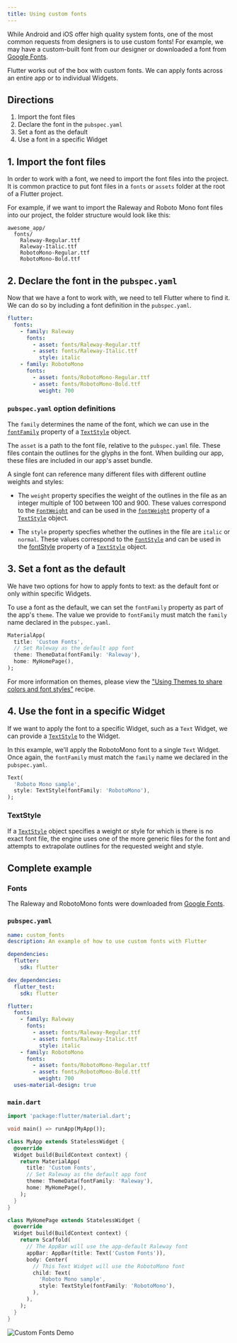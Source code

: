 ```yaml
---
title: Using custom fonts
---
```


While Android and iOS offer high quality system fonts, one of the most common
requests from designers is to use custom fonts! For example, we may have a
custom-built font from our designer or downloaded a font from
[Google Fonts](https://fonts.google.com/).

Flutter works out of the box with custom fonts. We can apply fonts across an
entire app or to individual Widgets.

## Directions

  1. Import the font files
  2. Declare the font in the `pubspec.yaml`
  3. Set a font as the default
  4. Use a font in a specific Widget

## 1. Import the font files

In order to work with a font, we need to import the font files into the project.
It is common practice to put font files in a `fonts` or `assets` folder at the
root of a Flutter project.

For example, if we want to import the Raleway and Roboto Mono font files into
our project, the folder structure would look like this:

```
awesome_app/
  fonts/
    Raleway-Regular.ttf
    Raleway-Italic.ttf
    RobotoMono-Regular.ttf
    RobotoMono-Bold.ttf
```

## 2. Declare the font in the `pubspec.yaml`

Now that we have a font to work with, we need to tell Flutter where to find it.
We can do so by including a font definition in the `pubspec.yaml`.

```yaml
flutter:
  fonts:
    - family: Raleway
      fonts:
        - asset: fonts/Raleway-Regular.ttf
        - asset: fonts/Raleway-Italic.ttf
          style: italic
    - family: RobotoMono
      fonts:
        - asset: fonts/RobotoMono-Regular.ttf
        - asset: fonts/RobotoMono-Bold.ttf
          weight: 700
```

### `pubspec.yaml` option definitions

The `family` determines the name of the font, which we can use in the
[`fontFamily`](https://docs.flutter.io/flutter/painting/TextStyle/fontFamily.html)
property of a [`TextStyle`](https://docs.flutter.io/flutter/painting/TextStyle-class.html)
object.

The `asset` is a path to the font file, relative to the `pubspec.yaml` file.
These files contain the outlines for the glyphs in the font. When building our
app, these files are included in our app's asset bundle.

A single font can reference many different files with different outline weights
and styles:

  * The `weight` property specifies the weight of the outlines in the file as an
    integer multiple of 100 between 100 and 900. These values correspond to the
    [`FontWeight`](https://docs.flutter.io/flutter/dart-ui/FontWeight-class.html)
    and can be used in the [`fontWeight`](https://docs.flutter.io/flutter/painting/TextStyle/fontWeight.html)
    property of a [`TextStyle`](https://docs.flutter.io/flutter/painting/TextStyle-class.html)
    object.

  * The `style` property specfies whether the outlines in the file are
    `italic` or `normal`. These values correspond to the
    [`FontStyle`](https://docs.flutter.io/flutter/dart-ui/FontStyle-class.html)
    and can be used in the [fontStyle](https://docs.flutter.io/flutter/painting/TextStyle/fontStyle.html)
    property of a [`TextStyle`](https://docs.flutter.io/flutter/painting/TextStyle-class.html)
    object.

## 3. Set a font as the default

We have two options for how to apply fonts to text: as the default font or only
within specific Widgets.

To use a font as the default, we can set the `fontFamily` property as part of
the app's `theme`. The value we provide to `fontFamily` must match the `family`
name declared in the `pubspec.yaml`.

<!-- skip -->
```dart
MaterialApp(
  title: 'Custom Fonts',
  // Set Raleway as the default app font
  theme: ThemeData(fontFamily: 'Raleway'),
  home: MyHomePage(),
);
```

For more information on themes, please view the ["Using Themes to share colors
and font styles"](/docs/cookbook/design/themes/) recipe.

## 4. Use the font in a specific Widget

If we want to apply the font to a specific Widget, such as a `Text` Widget,
we can provide a [`TextStyle`](https://docs.flutter.io/flutter/painting/TextStyle-class.html)
to the Widget.

In this example, we'll apply the RobotoMono font to a single `Text` Widget. Once
again, the `fontFamily` must match the `family` name we declared in the
`pubspec.yaml`.

<!-- skip -->
```dart
Text(
  'Roboto Mono sample',
  style: TextStyle(fontFamily: 'RobotoMono'),
);
```

### TextStyle

If a [`TextStyle`](https://docs.flutter.io/flutter/painting/TextStyle-class.html)
object specifies a weight or style for which is there is no exact font file, the
engine uses one of the more generic files for the font and attempts to
extrapolate outlines for the requested weight and style.

## Complete example

### Fonts

The Raleway and RobotoMono fonts were downloaded from [Google Fonts](https://fonts.google.com/).

### `pubspec.yaml`

```yaml
name: custom_fonts
description: An example of how to use custom fonts with Flutter

dependencies:
  flutter:
    sdk: flutter

dev_dependencies:
  flutter_test:
    sdk: flutter

flutter:
  fonts:
    - family: Raleway
      fonts:
        - asset: fonts/Raleway-Regular.ttf
        - asset: fonts/Raleway-Italic.ttf
          style: italic
    - family: RobotoMono
      fonts:
        - asset: fonts/RobotoMono-Regular.ttf
        - asset: fonts/RobotoMono-Bold.ttf
          weight: 700
  uses-material-design: true
```

### `main.dart`

```dart
import 'package:flutter/material.dart';

void main() => runApp(MyApp());

class MyApp extends StatelessWidget {
  @override
  Widget build(BuildContext context) {
    return MaterialApp(
      title: 'Custom Fonts',
      // Set Raleway as the default app font
      theme: ThemeData(fontFamily: 'Raleway'),
      home: MyHomePage(),
    );
  }
}

class MyHomePage extends StatelessWidget {
  @override
  Widget build(BuildContext context) {
    return Scaffold(
      // The AppBar will use the app-default Raleway font
      appBar: AppBar(title: Text('Custom Fonts')),
      body: Center(
        // This Text Widget will use the RobotoMono font
        child: Text(
          'Roboto Mono sample',
          style: TextStyle(fontFamily: 'RobotoMono'),
        ),
      ),
    );
  }
}
```

![Custom Fonts Demo](/images/cookbook/fonts.png)
